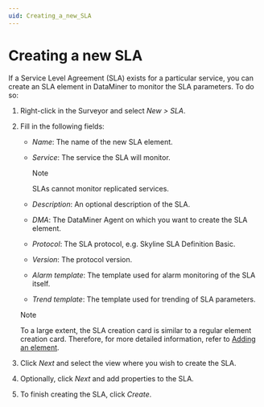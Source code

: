 ```yaml
---
uid: Creating_a_new_SLA
---
```


# Creating a new SLA

If a Service Level Agreement (SLA) exists for a particular service, you can create an SLA element in DataMiner to monitor the SLA parameters. To do so:

1. Right-click in the Surveyor and select *New \> SLA*.

2. Fill in the following fields:

    - *Name*: The name of the new SLA element.

    - *Service*: The service the SLA will monitor.

        > [!NOTE]
        > SLAs cannot monitor replicated services.

    - *Description*: An optional description of the SLA.

    - *DMA*: The DataMiner Agent on which you want to create the SLA element.

    - *Protocol*: The SLA protocol, e.g. Skyline SLA Definition Basic.

    - *Version*: The protocol version.

    - *Alarm template*: The template used for alarm monitoring of the SLA itself.

    - *Trend template*: The template used for trending of SLA parameters.

    > [!NOTE]
    > To a large extent, the SLA creation card is similar to a regular element creation card. Therefore, for more detailed information, refer to [Adding an element](xref:Adding_and_deleting_elements#adding-an-element).

3. Click *Next* and select the view where you wish to create the SLA.

4. Optionally, click *Next* and add properties to the SLA.

5. To finish creating the SLA, click *Create*.
